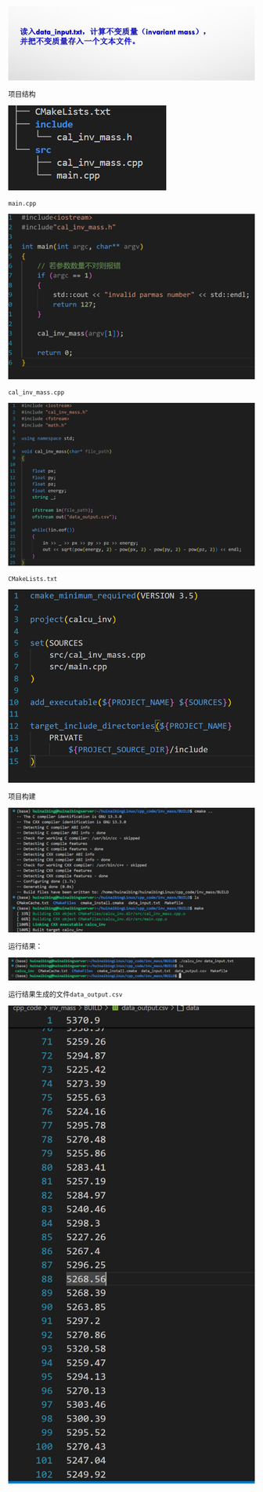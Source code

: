 ![image-20250312120732045](./img/09%20cpp/image-20250312120732045.png)

项目结构

![image-20250312130749934](./img/09%20cpp/image-20250312130749934.png)

`main.cpp`

![image-20250312130826553](./img/09%20cpp/image-20250312130826553.png)

`cal_inv_mass.cpp`

![image-20250312130905111](./img/09%20cpp/image-20250312130905111.png)

`CMakeLists.txt`

![image-20250312130951773](./img/09%20cpp/image-20250312130951773.png)

项目构建

![image-20250312131030068](./img/09%20cpp/image-20250312131030068.png)

运行结果：

![image-20250312131137720](./img/09%20cpp/image-20250312131137720.png)

运行结果生成的文件`data_output.csv`

![image-20250312131227275](./img/09%20cpp/image-20250312131227275.png)